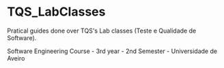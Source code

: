 # TQS_LabClasses

Pratical guides done over TQS's Lab classes (Teste e Qualidade de Software).

Software Engineering Course - 3rd year - 2nd Semester - Universidade de Aveiro
